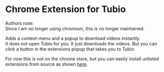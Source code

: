 # Chrome Extension for Tubio
Authors note:  
Since I am no longer using chromium, this is no longer maintained.

Adds a context-menu and a popup to download videos instantly.  
It does not open Tubio for you. It just downloads the videos. But you can click a button in the extensions popup that takes you to Tubio.  

For now this is not on the chrome store, but you can easily install unlisted extensions from source as shown [here](https://developer.chrome.com/docs/extensions/mv2/faq/#:~:text=Click%20the%20Chrome%20menu%20icon,a%20packaged%20extension%2C%20and%20more.).

